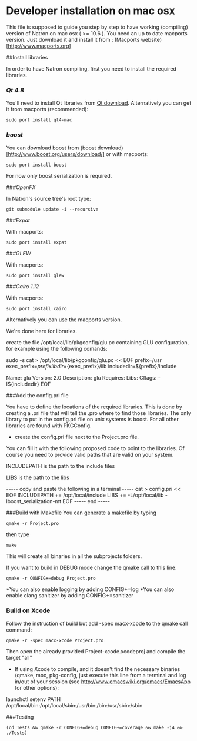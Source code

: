 Developer installation on mac osx
=================================

This file is supposed to guide you step by step to have working (compiling) version of Natron on mac osx ( >= 10.6 ). 
You need an up to date macports version. Just download it and install it from : 
(Macports website)[http://www.macports.org]

##Install libraries

In order to have Natron compiling, first you need to install the required libraries.

### *Qt 4.8*

You'll need to install Qt libraries from [Qt download](http://qt-project.org/downloads).
Alternatively you can get it from macports (recommended):

	sudo port install qt4-mac

### *boost*

You can download boost from 
(boost download)[http://www.boost.org/users/download/]
or with macports:

	sudo port install boost

For now only boost serialization is required.


###*OpenFX*

In Natron's source tree's root type:

	git submodule update -i --recursive

###*Expat*

With macports:

	sudo port install expat	

###*GLEW*

With macports:

	sudo port install glew
	
###*Cairo 1.12*

With macports:

	sudo port install cairo


Alternatively you can use the macports version.
	
We're done here for libraries.


create the file /opt/local/lib/pkgconfig/glu.pc containing GLU
configuration, for example using the following comands:

sudo -s
cat > /opt/local/lib/pkgconfig/glu.pc << EOF
 prefix=/usr
 exec_prefix=${prefix}
 libdir=${exec_prefix}/lib
 includedir=${prefix}/include


Name: glu
 Version: 2.0
 Description: glu
 Requires:
 Libs:
 Cflags: -I${includedir}
EOF

###Add the config.pri file

You have to define the locations of the required libraries.
This is done by creating a .pri file that will tell the .pro where to find those libraries.
The only library to put in the config.pri file on unix systems is boost.
For all other libraries are found with PKGConfig.

- create the config.pri file next to the Project.pro file.

You can fill it with the following proposed code to point to the libraries.
Of course you need to provide valid paths that are valid on your system.

INCLUDEPATH is the path to the include files

LIBS is the path to the libs

----- copy and paste the following in a terminal -----
cat > config.pri << EOF
  INCLUDEPATH += /opt/local/include
  LIBS += -L/opt/local/lib -lboost_serialization-mt
EOF
----- end -----

###Build with Makefile
You can generate a makefile by typing

	qmake -r Project.pro

then type

	make
	
This will create all binaries in all the subprojects folders.

If you want to build in DEBUG mode change the qmake call to this line:

	qmake -r CONFIG+=debug Project.pro

*You can also enable logging by adding CONFIG+=log
*You can also enable clang sanitizer by adding CONFIG+=sanitizer

### Build on Xcode

Follow the instruction of build but 
add -spec macx-xcode to the qmake call command:

	qmake -r -spec macx-xcode Project.pro
	
Then open the already provided Project-xcode.xcodeproj and compile the target "all"

* If using Xcode to compile, and it doesn't find the necessary
binaries (qmake, moc, pkg-config, just execute this line from a
terminal and log in/out of your session (see
http://www.emacswiki.org/emacs/EmacsApp for other options):

launchctl setenv PATH /opt/local/bin:/opt/local/sbin:/usr/bin:/bin:/usr/sbin:/sbin



###Testing

	(cd Tests && qmake -r CONFIG+=debug CONFIG+=coverage && make -j4 && ./Tests)

